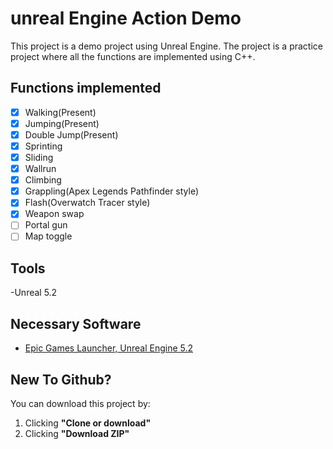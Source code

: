 # unreal Engine Action Demo

This project is a demo project using Unreal Engine. The project is a practice project where all the functions are implemented using C++.

## Functions implemented
- [x] Walking(Present)
- [x] Jumping(Present)
- [x] Double Jump(Present)
- [x] Sprinting
- [x] Sliding
- [x] Wallrun
- [x] Climbing
- [x] Grappling(Apex Legends Pathfinder style)
- [x] Flash(Overwatch Tracer style)
- [x] Weapon swap
- [ ] Portal gun
- [ ] Map toggle

## Tools
-Unreal 5.2

## Necessary Software
- [Epic Games Launcher, Unreal Engine 5.2](https://www.unrealengine.com/en-US/blog)

## New To Github?

You can download this project by:
1. Clicking **"Clone or download"**
2. Clicking **"Download ZIP"**
